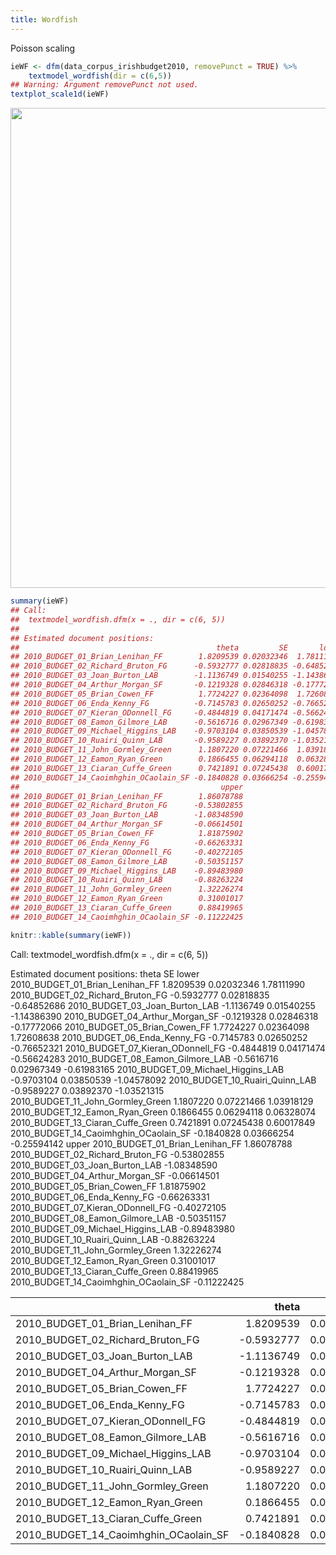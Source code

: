 ```yaml
---
title: Wordfish
---
```




Poisson scaling


```r
ieWF <- dfm(data_corpus_irishbudget2010, removePunct = TRUE) %>%
    textmodel_wordfish(dir = c(6,5))
## Warning: Argument removePunct not used.
textplot_scale1d(ieWF)
```

<img src="/advanced/wordfish.en_files/figure-html/unnamed-chunk-2-1.svg" width="768" />

```r
summary(ieWF)
## Call:
## 	textmodel_wordfish.dfm(x = ., dir = c(6, 5))
## 
## Estimated document positions:
##                                            theta         SE       lower
## 2010_BUDGET_01_Brian_Lenihan_FF        1.8209539 0.02032346  1.78111990
## 2010_BUDGET_02_Richard_Bruton_FG      -0.5932777 0.02818835 -0.64852686
## 2010_BUDGET_03_Joan_Burton_LAB        -1.1136749 0.01540255 -1.14386390
## 2010_BUDGET_04_Arthur_Morgan_SF       -0.1219328 0.02846318 -0.17772066
## 2010_BUDGET_05_Brian_Cowen_FF          1.7724227 0.02364098  1.72608638
## 2010_BUDGET_06_Enda_Kenny_FG          -0.7145783 0.02650252 -0.76652321
## 2010_BUDGET_07_Kieran_ODonnell_FG     -0.4844819 0.04171474 -0.56624283
## 2010_BUDGET_08_Eamon_Gilmore_LAB      -0.5616716 0.02967349 -0.61983165
## 2010_BUDGET_09_Michael_Higgins_LAB    -0.9703104 0.03850539 -1.04578092
## 2010_BUDGET_10_Ruairi_Quinn_LAB       -0.9589227 0.03892370 -1.03521315
## 2010_BUDGET_11_John_Gormley_Green      1.1807220 0.07221466  1.03918129
## 2010_BUDGET_12_Eamon_Ryan_Green        0.1866455 0.06294118  0.06328074
## 2010_BUDGET_13_Ciaran_Cuffe_Green      0.7421891 0.07245438  0.60017849
## 2010_BUDGET_14_Caoimhghin_OCaolain_SF -0.1840828 0.03666254 -0.25594142
##                                             upper
## 2010_BUDGET_01_Brian_Lenihan_FF        1.86078788
## 2010_BUDGET_02_Richard_Bruton_FG      -0.53802855
## 2010_BUDGET_03_Joan_Burton_LAB        -1.08348590
## 2010_BUDGET_04_Arthur_Morgan_SF       -0.06614501
## 2010_BUDGET_05_Brian_Cowen_FF          1.81875902
## 2010_BUDGET_06_Enda_Kenny_FG          -0.66263331
## 2010_BUDGET_07_Kieran_ODonnell_FG     -0.40272105
## 2010_BUDGET_08_Eamon_Gilmore_LAB      -0.50351157
## 2010_BUDGET_09_Michael_Higgins_LAB    -0.89483980
## 2010_BUDGET_10_Ruairi_Quinn_LAB       -0.88263224
## 2010_BUDGET_11_John_Gormley_Green      1.32226274
## 2010_BUDGET_12_Eamon_Ryan_Green        0.31001017
## 2010_BUDGET_13_Ciaran_Cuffe_Green      0.88419965
## 2010_BUDGET_14_Caoimhghin_OCaolain_SF -0.11222425
```


```r
knitr::kable(summary(ieWF))
```

Call:
	textmodel_wordfish.dfm(x = ., dir = c(6, 5))

Estimated document positions:
                                           theta         SE       lower
2010_BUDGET_01_Brian_Lenihan_FF        1.8209539 0.02032346  1.78111990
2010_BUDGET_02_Richard_Bruton_FG      -0.5932777 0.02818835 -0.64852686
2010_BUDGET_03_Joan_Burton_LAB        -1.1136749 0.01540255 -1.14386390
2010_BUDGET_04_Arthur_Morgan_SF       -0.1219328 0.02846318 -0.17772066
2010_BUDGET_05_Brian_Cowen_FF          1.7724227 0.02364098  1.72608638
2010_BUDGET_06_Enda_Kenny_FG          -0.7145783 0.02650252 -0.76652321
2010_BUDGET_07_Kieran_ODonnell_FG     -0.4844819 0.04171474 -0.56624283
2010_BUDGET_08_Eamon_Gilmore_LAB      -0.5616716 0.02967349 -0.61983165
2010_BUDGET_09_Michael_Higgins_LAB    -0.9703104 0.03850539 -1.04578092
2010_BUDGET_10_Ruairi_Quinn_LAB       -0.9589227 0.03892370 -1.03521315
2010_BUDGET_11_John_Gormley_Green      1.1807220 0.07221466  1.03918129
2010_BUDGET_12_Eamon_Ryan_Green        0.1866455 0.06294118  0.06328074
2010_BUDGET_13_Ciaran_Cuffe_Green      0.7421891 0.07245438  0.60017849
2010_BUDGET_14_Caoimhghin_OCaolain_SF -0.1840828 0.03666254 -0.25594142
                                            upper
2010_BUDGET_01_Brian_Lenihan_FF        1.86078788
2010_BUDGET_02_Richard_Bruton_FG      -0.53802855
2010_BUDGET_03_Joan_Burton_LAB        -1.08348590
2010_BUDGET_04_Arthur_Morgan_SF       -0.06614501
2010_BUDGET_05_Brian_Cowen_FF          1.81875902
2010_BUDGET_06_Enda_Kenny_FG          -0.66263331
2010_BUDGET_07_Kieran_ODonnell_FG     -0.40272105
2010_BUDGET_08_Eamon_Gilmore_LAB      -0.50351157
2010_BUDGET_09_Michael_Higgins_LAB    -0.89483980
2010_BUDGET_10_Ruairi_Quinn_LAB       -0.88263224
2010_BUDGET_11_John_Gormley_Green      1.32226274
2010_BUDGET_12_Eamon_Ryan_Green        0.31001017
2010_BUDGET_13_Ciaran_Cuffe_Green      0.88419965
2010_BUDGET_14_Caoimhghin_OCaolain_SF -0.11222425


|                                      |      theta|        SE|      lower|      upper|
|:-------------------------------------|----------:|---------:|----------:|----------:|
|2010_BUDGET_01_Brian_Lenihan_FF       |  1.8209539| 0.0203235|  1.7811199|  1.8607879|
|2010_BUDGET_02_Richard_Bruton_FG      | -0.5932777| 0.0281883| -0.6485269| -0.5380285|
|2010_BUDGET_03_Joan_Burton_LAB        | -1.1136749| 0.0154026| -1.1438639| -1.0834859|
|2010_BUDGET_04_Arthur_Morgan_SF       | -0.1219328| 0.0284632| -0.1777207| -0.0661450|
|2010_BUDGET_05_Brian_Cowen_FF         |  1.7724227| 0.0236410|  1.7260864|  1.8187590|
|2010_BUDGET_06_Enda_Kenny_FG          | -0.7145783| 0.0265025| -0.7665232| -0.6626333|
|2010_BUDGET_07_Kieran_ODonnell_FG     | -0.4844819| 0.0417147| -0.5662428| -0.4027210|
|2010_BUDGET_08_Eamon_Gilmore_LAB      | -0.5616716| 0.0296735| -0.6198317| -0.5035116|
|2010_BUDGET_09_Michael_Higgins_LAB    | -0.9703104| 0.0385054| -1.0457809| -0.8948398|
|2010_BUDGET_10_Ruairi_Quinn_LAB       | -0.9589227| 0.0389237| -1.0352132| -0.8826322|
|2010_BUDGET_11_John_Gormley_Green     |  1.1807220| 0.0722147|  1.0391813|  1.3222627|
|2010_BUDGET_12_Eamon_Ryan_Green       |  0.1866455| 0.0629412|  0.0632807|  0.3100102|
|2010_BUDGET_13_Ciaran_Cuffe_Green     |  0.7421891| 0.0724544|  0.6001785|  0.8841997|
|2010_BUDGET_14_Caoimhghin_OCaolain_SF | -0.1840828| 0.0366625| -0.2559414| -0.1122243|
